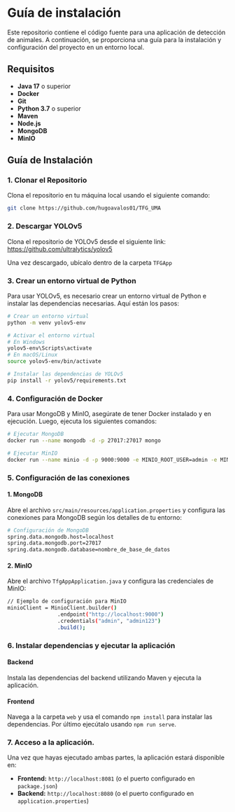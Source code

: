 # Guía de instalación

Este repositorio contiene el código fuente para una aplicación de detección de animales. A continuación, se proporciona una guía para la instalación y configuración del proyecto en un entorno local.

## Requisitos

- **Java 17** o superior
- **Docker**
- **Git**
- **Python 3.7** o superior
- **Maven** 
- **Node.js** 
- **MongoDB** 
- **MinIO**

## Guía de Instalación

### 1. Clonar el Repositorio

Clona el repositorio en tu máquina local usando el siguiente comando:

```bash
git clone https://github.com/hugoavalos01/TFG_UMA
```

### 2. Descargar YOLOv5
Clona el repositorio de YOLOv5 desde el siguiente link: https://github.com/ultralytics/yolov5

Una vez descargado, ubícalo dentro de la carpeta `TFGApp`

### 3. Crear un entorno virtual de Python
Para usar YOLOv5, es necesario crear un entorno virtual de Python e instalar las dependencias necesarias. Aquí están los pasos:
```bash
# Crear un entorno virtual
python -m venv yolov5-env

# Activar el entorno virtual
# En Windows
yolov5-env\Scripts\activate
# En macOS/Linux
source yolov5-env/bin/activate

# Instalar las dependencias de YOLOv5
pip install -r yolov5/requirements.txt
```

### 4. Configuración de Docker
Para usar MongoDB y MinIO, asegúrate de tener Docker instalado y en ejecución. Luego, ejecuta los siguientes comandos:
```bash
# Ejecutar MongoDB
docker run --name mongodb -d -p 27017:27017 mongo

# Ejecutar MinIO
docker run --name minio -d -p 9000:9000 -e MINIO_ROOT_USER=admin -e MINIO_ROOT_PASSWORD=admin123 minio/minio server /data
```

### 5. Configuración de las conexiones
#### 1. MongoDB
Abre el archivo `src/main/resources/application.properties` y configura las conexiones para MongoDB según los detalles de tu entorno:
```bash
# Configuración de MongoDB
spring.data.mongodb.host=localhost
spring.data.mongodb.port=27017
spring.data.mongodb.database=nombre_de_base_de_datos
```
#### 2. MinIO

Abre el archivo `TfgAppApplication.java` y configura las credenciales de MinIO:
```bash
// Ejemplo de configuración para MinIO
minioClient = MinioClient.builder()
                .endpoint("http://localhost:9000")
                .credentials("admin", "admin123")
                .build();
```


### 6. Instalar dependencias y ejecutar la aplicación
#### Backend
Instala las dependencias del backend utilizando Maven y ejecuta la aplicación.

#### Frontend
Navega a la carpeta `web` y usa el comando `npm install` para instalar las dependencias. Por último ejecútalo usando `npm run serve`.

### 7. Acceso a la aplicación.
Una vez que hayas ejecutado ambas partes, la aplicación estará disponible en:
- **Frontend:** `http://localhost:8081` (o el puerto configurado en `package.json`)
- **Backend:** `http://localhost:8080` (o el puerto configurado en `application.properties`)




